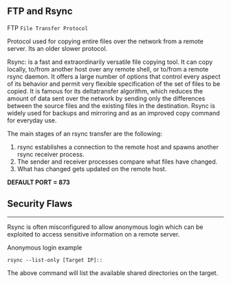 ## FTP and Rsync 

FTP ``File Transfer Protocol``

Protocol used for copying entire files over the network from a remote server. Its an older slower protocol. 

Rsync: is a fast and extraordinarily versatile file copying tool. It can copy locally,
to/from another host over any remote shell, or to/from a remote rsync daemon. It offers
a large number of options that control every aspect of its behavior and permit very
flexible specification of the set of files to be copied. It is famous for its deltatransfer algorithm, which reduces the amount of data sent over the network by sending
only the differences between the source files and the existing files in the
destination. Rsync is widely used for backups and mirroring and as an improved copy
command for everyday use.


The main stages of an rsync transfer are the following:
1. rsync establishes a connection to the remote host and spawns another rsync receiver process.
2. The sender and receiver processes compare what files have changed.
3. What has changed gets updated on the remote host.

**DEFAULT PORT = 873**
## Security Flaws
<hr>
Rsync is often misconfigured  to allow anonymous login which can be exploited to access sensitive information on a remote server. 



Anonymous login example 



``rsync --list-only [Target IP]::
``

The above command will list the available shared directories on the target. 
